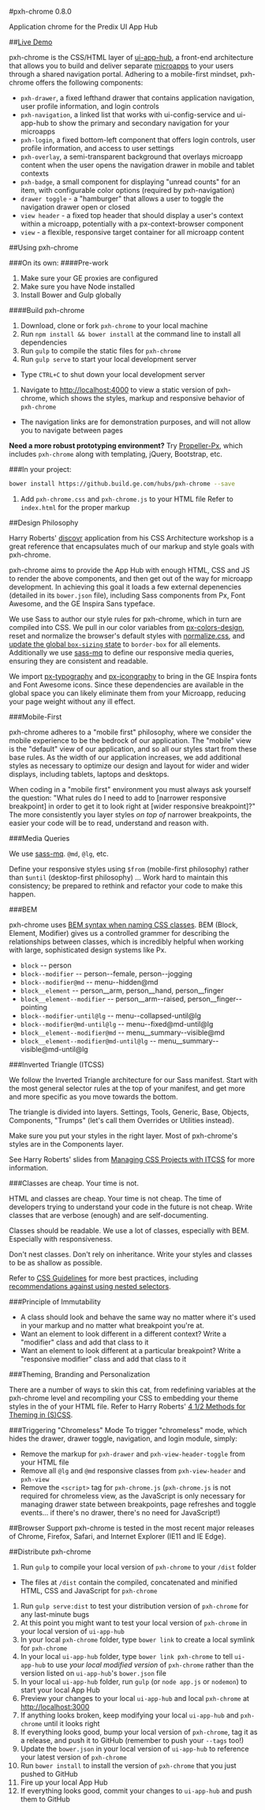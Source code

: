 #pxh-chrome 0.8.0

Application chrome for the Predix UI App Hub

##[Live Demo](https://github.build.ge.com/pages/hubs/pxh-chrome-demo)

pxh-chrome is the CSS/HTML layer of [ui-app-hub](https://github.build.ge.com/hubs/ui-app-hub), a front-end architecture that allows you to build and deliver separate [microapps](https://github.build.ge.com/hubs/ui-microapp) to your users through a shared navigation portal. Adhering to a mobile-first mindset, pxh-chrome offers the following components:

* `pxh-drawer`, a fixed lefthand drawer that contains application navigation, user profile information, and login controls
* `pxh-navigation`, a linked list that works with ui-config-service and ui-app-hub to show the primary and secondary navigation for your microapps
* `pxh-login`, a fixed bottom-left component that offers login controls, user profile information, and access to user settings
* `pxh-overlay`, a semi-transparent background that overlays microapp content when the user opens the navigation drawer in mobile and tablet contexts
* `pxh-badge`, a small component for displaying "unread counts" for an item, with configurable color options (required by pxh-navigation)
* `drawer toggle` - a "hamburger" that allows a user to toggle the navigation drawer open or closed
* `view header` - a fixed top header that should display a user's context within a microapp, potentially with a px-context-browser component
* `view` - a flexible, responsive target container for all microapp content

##Using pxh-chrome

###On its own:
####Pre-work
1. Make sure your GE proxies are configured
1. Make sure you have Node installed
1. Install Bower and Gulp globally

####Build pxh-chrome
1. Download, clone or fork `pxh-chrome` to your local machine
1. Run `npm install && bower install` at the command line to install all dependencies
1. Run `gulp` to compile the static files for `pxh-chrome`
1. Run `gulp serve` to start your local development server
  * Type `CTRL+C` to shut down your local development server
1. Navigate to [http://localhost:4000](http://localhost:4000) to view a static version of pxh-chrome, which shows the styles, markup and responsive behavior of `pxh-chrome`
  * The navigation links are for demonstration purposes, and will not allow you to navigate between pages

**Need a more robust prototyping environment?** Try [Propeller-Px](https://github.build.ge.com/212326609/propeller-px), which includes `pxh-chrome` along with templating, jQuery, Bootstrap, etc.

###In your project:
```bash
bower install https://github.build.ge.com/hubs/pxh-chrome --save
```

1. Add `pxh-chrome.css` and `pxh-chrome.js` to your HTML file
Refer to `index.html` for the proper markup


##Design Philosophy

Harry Roberts' [discovr](https://github.com/csswizardry/discovr/tree/correct) application from his CSS Architecture workshop is a great reference that encapsulates much of our markup and style goals with pxh-chrome.

pxh-chrome aims to provide the App Hub with enough HTML, CSS and JS to render the above components, and then get out of the way for microapp development. In achieving this goal it loads a few external depenencies (detailed in its `bower.json` file), including Sass components from Px, Font Awesome, and the GE Inspira Sans typeface.

We use Sass to author our style rules for pxh-chrome, which in turn are compiled into CSS. We pull in our color variables from [px-colors-design](https://github.com/PredixDev/px-colors-design), reset and normalize the browser's default styles with [normalize.css](https://github.com/PredixDev/px-normalize-design), and [update the global `box-sizing` state](https://github.com/PredixDev/px-box-sizing-design) to `border-box` for all elements. Additionally we use [sass-mq](https://github.com/sass-mq/sass-mq) to define our responsive media queries, ensuring they are consistent and readable.

We import [px-typography](https://github.com/PredixDev/px-typography-design) and [px-icongraphy](https://github.com/PredixDev/px-iconography-design) to bring in the GE Inspira fonts and Font Awesome icons. Since these dependencies are available in the global space you can likely eliminate them from your Microapp, reducing your page weight without any ill effect.

###Mobile-First

pxh-chrome adheres to a "mobile first" philosophy, where we consider the mobile experience to be the bedrock of our application. The "mobile" view is the "default" view of our application, and so all our styles start from these base rules. As the width of our application increases, we add additional styles as necessary to optimize our design and layout for wider and wider displays, including tablets, laptops and desktops.

When coding in a "mobile first" environment you must always ask yourself the question: "What rules do I need to add to [narrower responsive breakpoint] in order to get it to look right at [wider responsive breakpoint]?" The more consistently you layer styles _on top of_ narrower breakpoints, the easier your code will be to read, understand and reason with.


###Media Queries

We use [sass-mq](https://github.com/sass-mq/sass-mq). `@md`, `@lg`, etc.

Define your responsive styles using `$from` (mobile-first philosophy) rather than `$until` (desktop-first philosophy) ... Work hard to maintain this consistency; be prepared to rethink and refactor your code to make this happen.

###BEM

pxh-chrome uses [BEM syntax when naming CSS classes](http://csswizardry.com/2013/01/mindbemding-getting-your-head-round-bem-syntax/). BEM (Block, Element, Modifier) gives us a controlled grammer for describing the relationships between classes, which is incredibly helpful when working with large, sophisticated design systems like Px.

* `block` -- person
* `block--modifier` -- person--female, person--jogging
* `block--modifier@md` -- menu--hidden@md
* `block__element` -- person__arm, person__hand, person__finger
* `block__element--modifier` -- person__arm--raised, person__finger--pointing
* `block--modifier-until@lg` -- menu--collapsed-until@lg
* `block--modifier@md-until@lg` -- menu--fixed@md-until@lg
* `block__element--modifier@md` -- menu__summary--visible@md
* `block__element--modifier@md-until@lg` -- menu__summary--visible@md-until@lg

###Inverted Triangle (ITCSS)

We follow the Inverted Triangle architecture for our Sass manifest. Start with the most general selector rules at the top of your manifest, and get more and more specific as you move towards the bottom.

The triangle is divided into layers. Settings, Tools, Generic, Base, Objects, Components, "Trumps" (let's call them Overrides or Utilities instead).

Make sure you put your styles in the right layer. Most of pxh-chrome's styles are in the Components layer.

See Harry Roberts' slides from [Managing CSS Projects with ITCSS](https://speakerdeck.com/dafed/managing-css-projects-with-itcss) for more information.

###Classes are cheap. Your time is not.

HTML and classes are cheap. Your time is not cheap. The time of developers trying to understand your code in the future is not cheap. Write classes that are verbose (enough) and are self-documenting.

Classes should be readable. We use a lot of classes, especially with BEM. Especially with responsiveness.

Don't nest classes. Don't rely on inheritance. Write your styles and classes to be as shallow as possible.

Refer to [CSS Guidelines](http://cssguidelin.es/) for more best practices, including [recommendations against using nested selectors](http://cssguidelin.es/#nesting).

###Principle of Immutability

  * A class should look and behave the same way no matter where it's used in your markup and no matter what breakpoint you're at.
  * Want an element to look different in a different context? Write a "modifier" class and add that class to it
  * Want an element to look different at a particular breakpoint? Write a "responsive modifier" class and add that class to it

###Theming, Branding and Personalization

There are a number of ways to skin this cat, from redefining variables at the pxh-chrome level and recompiling your CSS to embedding your theme styles in the <head> of your HTML file. Refer to Harry Roberts' [4 1/2 Methods for Theming in (S)CSS](https://speakerdeck.com/csswizardry/4half-methods-for-theming-in-s-css).

###Triggering "Chromeless" Mode
To trigger "chromeless" mode, which hides the drawer, drawer toggle, navigation, and login module, simply:

* Remove the markup for `pxh-drawer` and `pxh-view-header-toggle` from your HTML file
* Remove all `@lg` and `@md` responsive classes from `pxh-view-header` and `pxh-view`
* Remove the `<script>` tag for `pxh-chrome.js` (`pxh-chrome.js` is not required for chromeless view, as the JavaScript is only necessary for managing drawer state between breakpoints, page refreshes and toggle events... if there's no drawer, there's no need for JavaScript!)

##Browser Support
pxh-chrome is tested in the most recent major releases of Chrome, Firefox, Safari, and Internet Explorer (IE11 and IE Edge).

##Distribute pxh-chrome
1. Run `gulp` to compile your local version of `pxh-chrome` to your `/dist` folder
  * The files at `/dist` contain the compiled, concatenated and minified HTML, CSS and JavaScript for `pxh-chrome`
1. Run `gulp serve:dist` to test your distribution version of `pxh-chrome` for any last-minute bugs
  1. At this point you might want to test your local version of `pxh-chrome` in your local version of `ui-app-hub`
  1. In your local `pxh-chrome` folder, type `bower link` to create a local symlink for `pxh-chrome`
  1. In your local `ui-app-hub` folder, type `bower link pxh-chrome` to tell `ui-app-hub` to use _your local modified version_ of `pxh-chrome` rather than the version listed on `ui-app-hub`'s `bower.json` file
  1. In your local `ui-app-hub` folder, run `gulp` (or `node app.js` or `nodemon`) to start your local App Hub
  1. Preview your changes to your local `ui-app-hub` and local `pxh-chrome` at [http://localhost:3000](http://localhost:3000)
  1. If anything looks broken, keep modifying your local `ui-app-hub` and `pxh-chrome` until it looks right
1. If everything looks good, bump your local version of `pxh-chrome`, tag it as a release, and push it to GitHub (remember to push your `--tags` too!)
1. Update the `bower.json` in your local version of `ui-app-hub` to reference your latest version of `pxh-chrome`
1. Run `bower install` to install the version of `pxh-chrome` that you just pushed to GitHub
1. Fire up your local App Hub
1. If everything looks good, commit your changes to `ui-app-hub` and push them to GitHub
